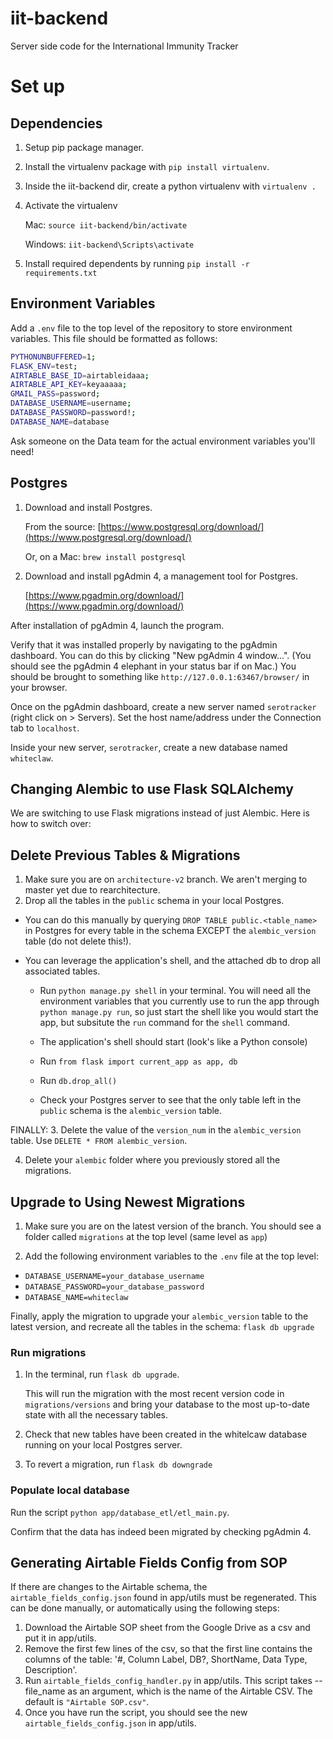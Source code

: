 # iit-backend
Server side code for the International Immunity Tracker

# Set up

## Dependencies

1. Setup pip package manager.
2. Install the virtualenv package with `pip install virtualenv`.
3. Inside the iit-backend dir, create a python virtualenv with `virtualenv .` 
4. Activate the virtualenv

    Mac: `source iit-backend/bin/activate`

    Windows: `iit-backend\Scripts\activate`

5. Install required dependents by running `pip install -r requirements.txt`

## Environment Variables

Add a `.env` file to the top level of the repository to store environment variables. This file should be formatted as follows:

```bash
PYTHONUNBUFFERED=1;
FLASK_ENV=test;
AIRTABLE_BASE_ID=airtableidaaa;
AIRTABLE_API_KEY=keyaaaaa;
GMAIL_PASS=password;
DATABASE_USERNAME=username;
DATABASE_PASSWORD=password!;
DATABASE_NAME=database
```

Ask someone on the Data team for the actual environment variables you'll need! 

## Postgres

1. Download and install Postgres.

    From the source: [https://www.postgresql.org/download/](https://www.postgresql.org/download/)

    Or, on a Mac: `brew install postgresql`

2. Download and install pgAdmin 4, a management tool for Postgres. 

   [https://www.pgadmin.org/download/](https://www.pgadmin.org/download/)

After installation of pgAdmin 4, launch the program. 

Verify that it was installed properly by navigating to the pgAdmin dashboard. You can do this by clicking "New pgAdmin 4 window...". (You should see the pgAdmin 4 elephant in your status bar if on Mac.) You should be brought to something like `http://127.0.0.1:63467/browser/` in your browser.

Once on the pgAdmin dashboard, create a new server named `serotracker` (right click on > Servers). Set the host name/address under the Connection tab to `localhost`. 

Inside your new server, `serotracker`, create a new database named `whiteclaw`.  

## Changing Alembic to use Flask SQLAlchemy

We are switching to use Flask migrations instead of just Alembic. Here is how to switch over:

## Delete Previous Tables & Migrations

1. Make sure you are on ```architecture-v2``` branch. We aren't merging to master yet due to
rearchitecture.
2. Drop all the tables in the ```public``` schema in your local Postgres.

  * You can do this manually by querying ```DROP TABLE public.<table_name>``` in Postgres for every table in the schema EXCEPT the
  ```alembic_version``` table (do not delete this!).

  * You can leverage the application's shell, and the attached db to drop all associated tables.

    * Run ```python manage.py shell``` in your terminal. You will need all the environment variables that
you currently use to run the app through ```python manage.py run```, so just start the shell like you
would start the app, but subsitute the ```run``` command for the ```shell``` command.

    * The application's shell should start (look's like a Python console)

    * Run ```from flask import current_app as app, db```

    * Run ```db.drop_all()```

    * Check your Postgres server to see that the only table left in the ```public``` schema is the
```alembic_version``` table.

FINALLY:
3. Delete the value of the ```version_num``` in the ```alembic_version``` table. Use
```DELETE * FROM alembic_version```.

4. Delete your ```alembic``` folder where you previously stored all the migrations.

## Upgrade to Using Newest Migrations

1. Make sure you are on the latest version of the branch. You should see a folder called 
```migrations``` at the top level (same level as ```app```)

2. Add the following environment variables to the ```.env``` file at the top level:
* ```DATABASE_USERNAME=your_database_username```
* ```DATABASE_PASSWORD=your_database_password```
* ```DATABASE_NAME=whiteclaw```

Finally, apply the migration to upgrade your ```alembic_version``` table to the latest version, and 
recreate all the tables in the schema: ```flask db upgrade```

### Run migrations
1. In the terminal, run ```flask db upgrade```.

    This will run the migration with the most recent version code in ```migrations/versions``` and bring your database
    to the most up-to-date state with all the necessary tables.

2. Check that new tables have been created in the whitelcaw database running on your local Postgres server.

3. To revert a migration, run ```flask db downgrade```


### Populate local database

Run the script `python app/database_etl/etl_main.py`.

Confirm that the data has indeed been migrated by checking pgAdmin 4.

## Generating Airtable Fields Config from SOP
If there are changes to the Airtable schema, the `airtable_fields_config.json` found in app/utils must be regenerated.
This can be done manually, or automatically using the following steps:
1. Download the Airtable SOP sheet from the Google Drive as a csv and put it in app/utils.
2. Remove the first few lines of the csv, so that the first line contains the columns of the table:
'#, Column Label, DB?, ShortName, Data Type, Description'.
3. Run `airtable_fields_config_handler.py` in app/utils. This script takes --file_name as an argument,
which is the name of the Airtable CSV. The default is `"Airtable SOP.csv"`.
4. Once you have run the script, you should see the new `airtable_fields_config.json` in app/utils.

